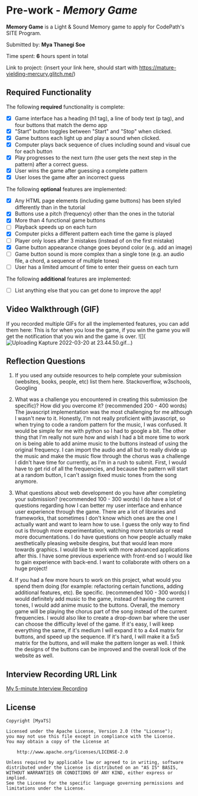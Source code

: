 # Pre-work - *Memory Game*

**Memory Game** is a Light & Sound Memory game to apply for CodePath's SITE Program. 

Submitted by: **Mya Thanegi Soe**

Time spent: **6** hours spent in total

Link to project: (insert your link here, should start with https://mature-yielding-mercury.glitch.me/)

## Required Functionality

The following **required** functionality is complete:

* [X] Game interface has a heading (h1 tag), a line of body text (p tag), and four buttons that match the demo app
* [X] "Start" button toggles between "Start" and "Stop" when clicked. 
* [X] Game buttons each light up and play a sound when clicked. 
* [X] Computer plays back sequence of clues including sound and visual cue for each button
* [X] Play progresses to the next turn (the user gets the next step in the pattern) after a correct guess. 
* [X] User wins the game after guessing a complete pattern
* [X] User loses the game after an incorrect guess

The following **optional** features are implemented:

* [X] Any HTML page elements (including game buttons) has been styled differently than in the tutorial
* [X] Buttons use a pitch (frequency) other than the ones in the tutorial
* [X] More than 4 functional game buttons
* [ ] Playback speeds up on each turn
* [X] Computer picks a different pattern each time the game is played
* [ ] Player only loses after 3 mistakes (instead of on the first mistake)
* [X] Game button appearance change goes beyond color (e.g. add an image)
* [ ] Game button sound is more complex than a single tone (e.g. an audio file, a chord, a sequence of multiple tones)
* [ ] User has a limited amount of time to enter their guess on each turn

The following **additional** features are implemented:

- [ ] List anything else that you can get done to improve the app!

## Video Walkthrough (GIF)

If you recorded multiple GIFs for all the implemented features, you can add them here:
This is for when you lose the game, if you win the game you will get the notification that you win and the game is over.
![](![Uploading Kapture 2022-03-20 at 23.44.50.gif…]())


## Reflection Questions
1. If you used any outside resources to help complete your submission (websites, books, people, etc) list them here. 
Stackoverflow, w3schools, Googling

2. What was a challenge you encountered in creating this submission (be specific)? How did you overcome it? (recommended 200 - 400 words) 
The javascript implementation was the most challenging for me although I wasn't new to it. 
Honestly, I'm not really proficient with javascript, so when trying to code a random pattern for the music, I was confused. It would be simple for me with python so I had to google a bit. 
The other thing that I'm really not sure how and wish I had a bit more time to work on is being able to add anime music to the buttons instead of using the original frequency. I can import the audio and all but to really divide up the music and make the music flow through the chorus was a challenge I didn't have time for currently, as I'm in a rush to submit. 
First, I would have to get rid of all the frequencies, and because the pattern will start at a random button, I can't assign fixed music tones from the song anymore. 


3. What questions about web development do you have after completing your submission? (recommended 100 - 300 words) 
I do have a lot of questions regarding how I can better my user interface and enhance user experience through the game. 
There are a lot of libraries and frameworks, that sometimes I don't know which ones are the one I actually want and want to learn how to use. 
I guess the only way to find out is through more experimentation, watching more tutorials or read more documentations. 
I do have questions on how people actually make aesthetically pleasing website desgins, but that would lean more towards graphics.
I would like to work with more advanced applications after this. I have some previous experience with front-end so I would like to gain experience with back-end. I want to collaborate with others on a huge project! 


4. If you had a few more hours to work on this project, what would you spend them doing (for example: refactoring certain functions, adding additional features, etc). Be specific. (recommended 100 - 300 words) 
I would definitely add music to the game, instead of having the current tones, I would add anime music to the buttons. Overall, the memory game will be playing the chorus part of the song instead of the current frequencies. 
I would also like to create a drop-down bar where the user can choose the difficulty level of the game. If it's easy, I will keep everything the same, if it's medium I will expand it to a 4x4 matrix for buttons, and speed up the sequence. If it's hard, I will make it a 5x5 matrix for the buttons, and will make the pattern longer as well. 
I think the designs of the buttons can be improved and the overall look of the website as well.  


## Interview Recording URL Link

[My 5-minute Interview Recording](https://www.loom.com/share/1dcc846150d141a6ac39fdd3a96cf796)


## License

    Copyright [MyaTS]

    Licensed under the Apache License, Version 2.0 (the "License");
    you may not use this file except in compliance with the License.
    You may obtain a copy of the License at

        http://www.apache.org/licenses/LICENSE-2.0

    Unless required by applicable law or agreed to in writing, software
    distributed under the License is distributed on an "AS IS" BASIS,
    WITHOUT WARRANTIES OR CONDITIONS OF ANY KIND, either express or implied.
    See the License for the specific language governing permissions and
    limitations under the License.

